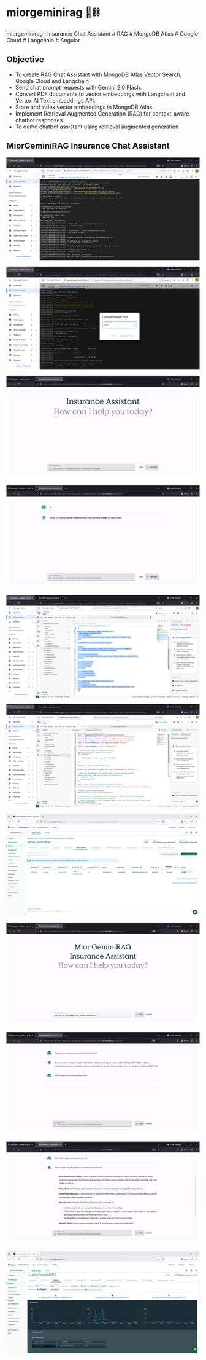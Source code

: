 # miorgeminirag 🦜⛓️
miorgeminirag : Insurance Chat Assistant # RAG # MongoDB Atlas # Google Cloud # Langchain # Angular

## Objective
- To create RAG Chat Assistant with MongoDB Atlas Vector Search, Google Cloud and Langchain
- Send chat prompt requests with Gemini 2.0 Flash.
- Convert PDF documents to vector embeddings with Langchain and Vertex AI Text embeddings API.
- Store and index vector embeddings in MongoDB Atlas.
- Implement Retrieval Augmented Generation (RAG) for context-aware chatbot responses.
- To demo chatbot assistant using retrieval augmented generation


## MiorGeminiRAG Insurance Chat Assistant

![miorgeminirag001.png](./media/miorgeminirag001.png)

![miorgeminirag002.png](./media/miorgeminirag002.png)

![miorgeminirag003.png](./media/miorgeminirag003.png)

![miorgeminirag004.png](./media/miorgeminirag004.png)

![miorgeminirag005.png](./media/miorgeminirag005.png)

![miorgeminirag006.png](./media/miorgeminirag006.png)

![miorgeminirag007.png](./media/miorgeminirag007.png)

![miorgeminirag008.png](./media/miorgeminirag008.png)

![miorgeminirag009.png](./media/miorgeminirag009.png)

![miorgeminirag010.png](./media/miorgeminirag010.png)

![miorgeminirag011.png](./media/miorgeminirag011.png)
